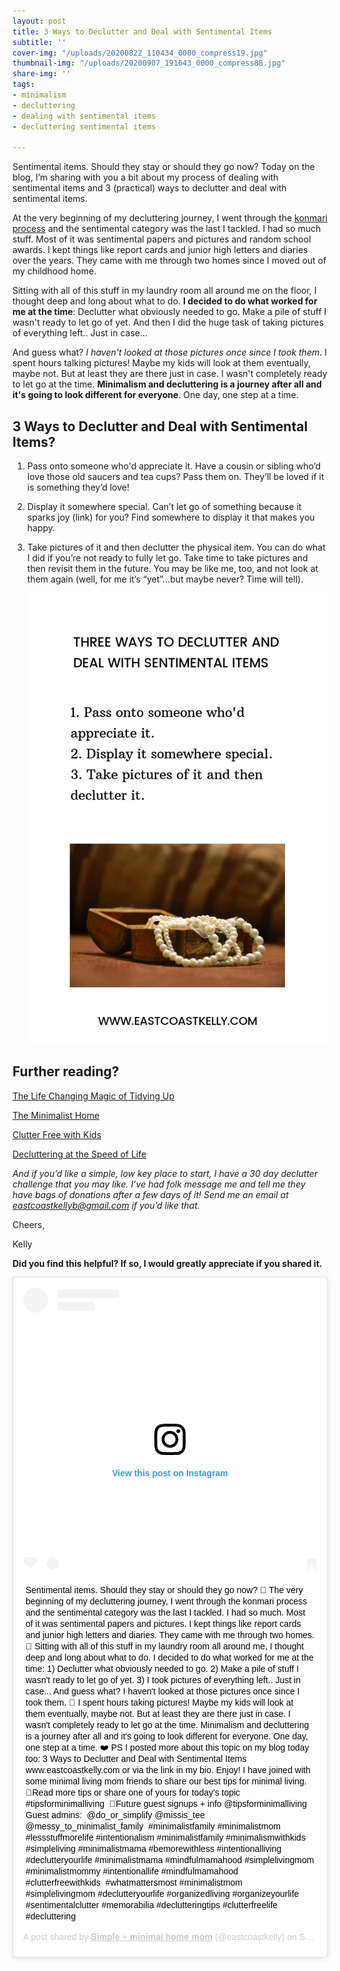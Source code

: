 ```yaml
---
layout: post
title: 3 Ways to Declutter and Deal with Sentimental Items
subtitle: ''
cover-img: "/uploads/20200822_110434_0000_compress19.jpg"
thumbnail-img: "/uploads/20200907_191643_0000_compress88.jpg"
share-img: ''
tags:
- minimalism
- decluttering
- dealing with sentimental items
- decluttering sentimental items

---
```

Sentimental items. Should they stay or should they go now? Today on the blog, I’m sharing with you a bit about my process of dealing with sentimental items and 3 (practical) ways to declutter and deal with sentimental items.

At the very beginning of my decluttering journey, I went through the [konmari process](https://amzn.to/3kFAv5C) and the sentimental category was the last I tackled. I had so much stuff. Most of it was sentimental papers and pictures and random school awards. I kept things like report cards and junior high letters and diaries over the years. They came with me through two homes since I moved out of my childhood home.

Sitting with all of this stuff in my laundry room all around me on the floor, I thought deep and long about what to do. **I decided to do what worked for me at the time**: Declutter what obviously needed to go. Make a pile of stuff I wasn't ready to let go of yet. And then I did the huge task of taking pictures of everything left.. Just in case...

And guess what? _I haven't looked at those pictures once since I took them_. I spent hours talking pictures! Maybe my kids will look at them eventually, maybe not. But at least they are there just in case. I wasn't completely ready to let go at the time. **Minimalism and decluttering is a journey after all and it's going to look different for everyone**. One day, one step at a time.

## 3 Ways to Declutter and Deal with Sentimental Items?

1. Pass onto someone who'd appreciate it. Have a cousin or sibling who’d love those old saucers and tea cups? Pass them on. They’ll be loved if it is something they’d love!
2. Display it somewhere special. Can’t let go of something because it sparks joy (link) for you? Find somewhere to display it that makes you happy.
3. Take pictures of it and then declutter the physical item. You can do what I did if you’re not ready to fully let go. Take time to take pictures and then revisit them in the future. You may be like me, too, and not look at them again (well, for me it’s “yet”…but maybe never? Time will tell).

   ![](/uploads/20200907_191317_0000_compress16.jpg)

## Further reading?

[The Life Changing Magic of Tidying Up](https://amzn.to/38zOVi7)

[The Minimalist Home](https://amzn.to/3f7lfv0)

[Clutter Free with Kids](https://amzn.to/2XMV06I)

[Decluttering at the Speed of Life](https://amzn.to/3bcR9oL)

_And if you’d like a simple, low key place to start, I have a 30 day declutter challenge that you may like. I’ve had folk message me and tell me they have bags of donations after a few days of it! Send me an email at_ [_eastcoastkellyb@gmail.com_](mailto:eastcoastkellyb@gmail.com) _if you’d like that._

Cheers,

Kelly

**Did you find this helpful? If so, I would greatly appreciate if you shared it.**
<blockquote class="instagram-media" data-instgrm-captioned data-instgrm-permalink="[https://www.instagram.com/p/CE4XF-jB2Ka/?utm_source=ig_embed&amp;utm_campaign=loading](https://www.instagram.com/p/CE4XF-jB2Ka/?utm_source=ig_embed&amp;utm_campaign=loading "https://www.instagram.com/p/CE4XF-jB2Ka/?utm_source=ig_embed&amp;utm_campaign=loading")" data-instgrm-version="12" style=" background:#FFF; border:0; border-radius:3px; box-shadow:0 0 1px 0 rgba(0,0,0,0.5),0 1px 10px 0 rgba(0,0,0,0.15); margin: 1px; max-width:540px; min-width:326px; padding:0; width:99.375%; width:-webkit-calc(100% - 2px); width:calc(100% - 2px);"><div style="padding:16px;"> <a href="[https://www.instagram.com/p/CE4XF-jB2Ka/?utm_source=ig_embed&amp;utm_campaign=loading](https://www.instagram.com/p/CE4XF-jB2Ka/?utm_source=ig_embed&amp;utm_campaign=loading "https://www.instagram.com/p/CE4XF-jB2Ka/?utm_source=ig_embed&amp;utm_campaign=loading")" style=" background:#FFFFFF; line-height:0; padding:0 0; text-align:center; text-decoration:none; width:100%;" target="_blank"> <div style=" display: flex; flex-direction: row; align-items: center;"> <div style="background-color: #F4F4F4; border-radius: 50%; flex-grow: 0; height: 40px; margin-right: 14px; width: 40px;"></div> <div style="display: flex; flex-direction: column; flex-grow: 1; justify-content: center;"> <div style=" background-color: #F4F4F4; border-radius: 4px; flex-grow: 0; height: 14px; margin-bottom: 6px; width: 100px;"></div> <div style=" background-color: #F4F4F4; border-radius: 4px; flex-grow: 0; height: 14px; width: 60px;"></div></div></div><div style="padding: 19% 0;"></div> <div style="display:block; height:50px; margin:0 auto 12px; width:50px;"><svg width="50px" height="50px" viewBox="0 0 60 60" version="1.1" xmlns="[https://www.w3.org/2000/svg](https://www.w3.org/2000/svg "https://www.w3.org/2000/svg")" xmlns:xlink="[https://www.w3.org/1999/xlink](https://www.w3.org/1999/xlink "https://www.w3.org/1999/xlink")"><g stroke="none" stroke-width="1" fill="none" fill-rule="evenodd"><g transform="translate(-511.000000, -20.000000)" fill="#000000"><g><path d="M556.869,30.41 C554.814,30.41 553.148,32.076 553.148,34.131 C553.148,36.186 554.814,37.852 556.869,37.852 C558.924,37.852 560.59,36.186 560.59,34.131 C560.59,32.076 558.924,30.41 556.869,30.41 M541,60.657 C535.114,60.657 530.342,55.887 530.342,50 C530.342,44.114 535.114,39.342 541,39.342 C546.887,39.342 551.658,44.114 551.658,50 C551.658,55.887 546.887,60.657 541,60.657 M541,33.886 C532.1,33.886 524.886,41.1 524.886,50 C524.886,58.899 532.1,66.113 541,66.113 C549.9,66.113 557.115,58.899 557.115,50 C557.115,41.1 549.9,33.886 541,33.886 M565.378,62.101 C565.244,65.022 564.756,66.606 564.346,67.663 C563.803,69.06 563.154,70.057 562.106,71.106 C561.058,72.155 560.06,72.803 558.662,73.347 C557.607,73.757 556.021,74.244 553.102,74.378 C549.944,74.521 548.997,74.552 541,74.552 C533.003,74.552 532.056,74.521 528.898,74.378 C525.979,74.244 524.393,73.757 523.338,73.347 C521.94,72.803 520.942,72.155 519.894,71.106 C518.846,70.057 518.197,69.06 517.654,67.663 C517.244,66.606 516.755,65.022 516.623,62.101 C516.479,58.943 516.448,57.996 516.448,50 C516.448,42.003 516.479,41.056 516.623,37.899 C516.755,34.978 517.244,33.391 517.654,32.338 C518.197,30.938 518.846,29.942 519.894,28.894 C520.942,27.846 521.94,27.196 523.338,26.654 C524.393,26.244 525.979,25.756 528.898,25.623 C532.057,25.479 533.004,25.448 541,25.448 C548.997,25.448 549.943,25.479 553.102,25.623 C556.021,25.756 557.607,26.244 558.662,26.654 C560.06,27.196 561.058,27.846 562.106,28.894 C563.154,29.942 563.803,30.938 564.346,32.338 C564.756,33.391 565.244,34.978 565.378,37.899 C565.522,41.056 565.552,42.003 565.552,50 C565.552,57.996 565.522,58.943 565.378,62.101 M570.82,37.631 C570.674,34.438 570.167,32.258 569.425,30.349 C568.659,28.377 567.633,26.702 565.965,25.035 C564.297,23.368 562.623,22.342 560.652,21.575 C558.743,20.834 556.562,20.326 553.369,20.18 C550.169,20.033 549.148,20 541,20 C532.853,20 531.831,20.033 528.631,20.18 C525.438,20.326 523.257,20.834 521.349,21.575 C519.376,22.342 517.703,23.368 516.035,25.035 C514.368,26.702 513.342,28.377 512.574,30.349 C511.834,32.258 511.326,34.438 511.181,37.631 C511.035,40.831 511,41.851 511,50 C511,58.147 511.035,59.17 511.181,62.369 C511.326,65.562 511.834,67.743 512.574,69.651 C513.342,71.625 514.368,73.296 516.035,74.965 C517.703,76.634 519.376,77.658 521.349,78.425 C523.257,79.167 525.438,79.673 528.631,79.82 C531.831,79.965 532.853,80.001 541,80.001 C549.148,80.001 550.169,79.965 553.369,79.82 C556.562,79.673 558.743,79.167 560.652,78.425 C562.623,77.658 564.297,76.634 565.965,74.965 C567.633,73.296 568.659,71.625 569.425,69.651 C570.167,67.743 570.674,65.562 570.82,62.369 C570.966,59.17 571,58.147 571,50 C571,41.851 570.966,40.831 570.82,37.631"></path></g></g></g></svg></div><div style="padding-top: 8px;"> <div style=" color:#3897f0; font-family:Arial,sans-serif; font-size:14px; font-style:normal; font-weight:550; line-height:18px;"> View this post on Instagram</div></div><div style="padding: 12.5% 0;"></div> <div style="display: flex; flex-direction: row; margin-bottom: 14px; align-items: center;"><div> <div style="background-color: #F4F4F4; border-radius: 50%; height: 12.5px; width: 12.5px; transform: translateX(0px) translateY(7px);"></div> <div style="background-color: #F4F4F4; height: 12.5px; transform: rotate(-45deg) translateX(3px) translateY(1px); width: 12.5px; flex-grow: 0; margin-right: 14px; margin-left: 2px;"></div> <div style="background-color: #F4F4F4; border-radius: 50%; height: 12.5px; width: 12.5px; transform: translateX(9px) translateY(-18px);"></div></div><div style="margin-left: 8px;"> <div style=" background-color: #F4F4F4; border-radius: 50%; flex-grow: 0; height: 20px; width: 20px;"></div> <div style=" width: 0; height: 0; border-top: 2px solid transparent; border-left: 6px solid #f4f4f4; border-bottom: 2px solid transparent; transform: translateX(16px) translateY(-4px) rotate(30deg)"></div></div><div style="margin-left: auto;"> <div style=" width: 0px; border-top: 8px solid #F4F4F4; border-right: 8px solid transparent; transform: translateY(16px);"></div> <div style=" background-color: #F4F4F4; flex-grow: 0; height: 12px; width: 16px; transform: translateY(-4px);"></div> <div style=" width: 0; height: 0; border-top: 8px solid #F4F4F4; border-left: 8px solid transparent; transform: translateY(-4px) translateX(8px);"></div></div></div></a> <p style=" margin:8px 0 0 0; padding:0 4px;"> <a href="[https://www.instagram.com/p/CE4XF-jB2Ka/?utm_source=ig_embed&amp;utm_campaign=loading](https://www.instagram.com/p/CE4XF-jB2Ka/?utm_source=ig_embed&amp;utm_campaign=loading "https://www.instagram.com/p/CE4XF-jB2Ka/?utm_source=ig_embed&amp;utm_campaign=loading")" style=" color:#000; font-family:Arial,sans-serif; font-size:14px; font-style:normal; font-weight:normal; line-height:17px; text-decoration:none; word-wrap:break-word;" target="_blank">Sentimental items. Should they stay or should they go now? 🤔 The very beginning of my decluttering journey, I went through the konmari process and the sentimental category was the last I tackled. I had so much. Most of it was sentimental papers and pictures. I kept things like report cards and junior high letters and diaries. They came with me through two homes. 🏡 Sitting with all of this stuff in my laundry room all around me, I thought deep and long about what to do. I decided to do what worked for me at the time: 1) Declutter what obviously needed to go. 2) Make a pile of stuff I wasn&#39;t ready to let go of yet. 3) I took pictures of everything left.. Just in case... And guess what? I haven&#39;t looked at those pictures once since I took them. 🙈 I spent hours taking pictures! Maybe my kids will look at them eventually, maybe not. But at least they are there just in case. I wasn&#39;t completely ready to let go at the time. Minimalism and decluttering is a journey after all and it&#39;s going to look different for everyone. One day, one step at a time. ❤️ PS I posted more about this topic on my blog today too: 3 Ways to Declutter and Deal with Sentimental Items www.eastcoastkelly.com or via the link in my bio. Enjoy! I have joined with some minimal living mom friends to share our best tips for minimal living.⁣⁣⁣⁣⁣⁣⁣ ⁣⁣⁣⁣⁣⁣⁣⁣ ⁣⁣⁣⁣⁣⁣ ⁣⁣⁣⁣⁣⁣⁣⁣⁣⁣⁣🌿Read more tips or share one of yours for today&#39;s topic #tipsforminimalliving ⁣⁣⁣⁣⁣⁣ 🌿Future guest signups + info @tipsforminimalliving ⁣⁣⁣ ⁣⁣⁣⁣⁣⁣⁣⁣⁣⁣⁣⁣⁣⁣⁣⁣⁣⁣ Guest admins: ⁣⁣⁣⁣⁣⁣⁣⁣⁣ @do_or_simplify @missis_tee @messy_to_minimalist_family ⁣⁣⁣⁣⁣ #minimalistfamily #minimalistmom #lessstuffmorelife #intentionalism #minimalistfamily #minimalismwithkids #simpleliving #minimalistmama #bemorewithless #intentionalliving #declutteryourlife #minimalistmama #mindfulmamahood #simplelivingmom #minimalistmommy #intentionallife #mindfulmamahood #clutterfreewithkids ⁣ #whatmattersmost #minimalistmom #simplelivingmom #declutteryourlife #organizedliving #organizeyourlife⁣ #sentimentalclutter #memorabilia #declutteringtips #clutterfreelife #decluttering</a></p> <p style=" color:#c9c8cd; font-family:Arial,sans-serif; font-size:14px; line-height:17px; margin-bottom:0; margin-top:8px; overflow:hidden; padding:8px 0 7px; text-align:center; text-overflow:ellipsis; white-space:nowrap;">A post shared by <a href="[https://www.instagram.com/eastcoastkelly/?utm_source=ig_embed&amp;utm_campaign=loading](https://www.instagram.com/eastcoastkelly/?utm_source=ig_embed&amp;utm_campaign=loading "https://www.instagram.com/eastcoastkelly/?utm_source=ig_embed&amp;utm_campaign=loading")" style=" color:#c9c8cd; font-family:Arial,sans-serif; font-size:14px; font-style:normal; font-weight:normal; line-height:17px;" target="_blank"> 𝐒𝐢𝐦𝐩𝐥𝐞 + 𝐦𝐢𝐧𝐢𝐦𝐚𝐥 𝐡𝐨𝐦𝐞 𝐦𝐨𝐦</a> (@eastcoastkelly) on <time style=" font-family:Arial,sans-serif; font-size:14px; line-height:17px;" datetime="2020-09-08T15:30:19+00:00">Sep 8, 2020 at 8:30am PDT</time></p></div></blockquote> <script async src="//www.instagram.com/embed.js"></script>
